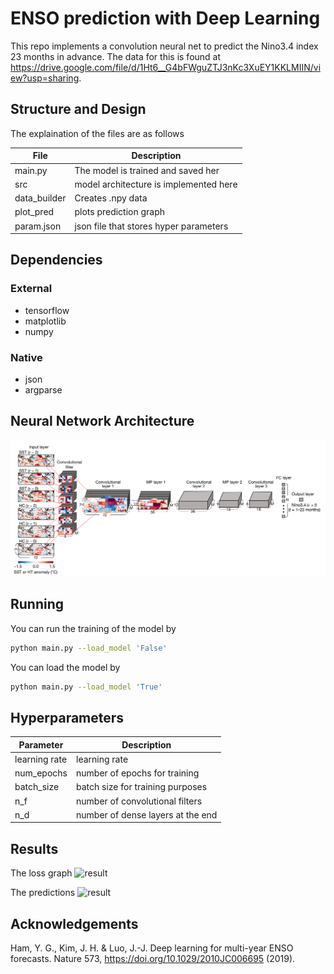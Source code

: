 # ENSO prediction with Deep Learning
This repo implements a convolution neural net to predict the Nino3.4 index 23 months in advance. The data for this is found at https://drive.google.com/file/d/1Ht6__G4bFWguZTJ3nKc3XuEY1KKLMIIN/view?usp=sharing.

## Structure and Design

The explaination of the files are as follows

| File           | Description                                   |
| ---------      | --------------------------------------------- |
| main.py        | The model is trained and saved her            |
| src            | model architecture is implemented here        |
| data_builder   | Creates .npy data                             |
| plot_pred      | plots prediction graph                        |
| param.json      | json file that stores hyper parameters                      |

## Dependencies

### External
- tensorflow
- matplotlib
- numpy


### Native
- json
- argparse

## Neural Network Architecture

![result](./architecture.png)

## Running

You can run the training of the model by

```bash
python main.py --load_model 'False'    
```

You can load the model by

```bash
python main.py --load_model 'True'
```



## Hyperparameters


|Parameter        | Description                                      |
| ---------       | ---------------------------------------------    |
| learning rate   | learning rate                                    |
| num_epochs      | number of epochs for training                    |
| batch_size      | batch size for training purposes                 |
|   n_f           | number of convolutional filters                  |
|n_d              | number of dense layers at the end                |
## Results

The loss graph
![result](out/.loss.png)

The predictions
![result](out/.pred.png)

## Acknowledgements

Ham, Y. G., Kim, J. H. & Luo, J.-J. Deep learning for multi-year ENSO forecasts. Nature 573, https://doi.org/10.1029/2010JC006695 (2019).